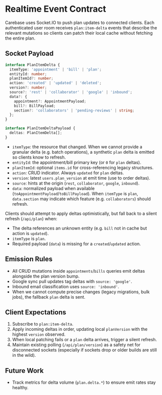 # Realtime Event Contract

Carebase uses Socket.IO to push plan updates to connected clients. Each authenticated user room receives `plan:item-delta` events that describe the relevant mutations so clients can patch their local cache without fetching the entire plan.

## Socket Payload

```ts
interface PlanItemDelta {
  itemType: 'appointment' | 'bill' | 'plan';
  entityId: number;
  planItemId?: number;
  action: 'created' | 'updated' | 'deleted';
  version?: number;
  source?: 'rest' | 'collaborator' | 'google' | 'inbound';
  data?: {
    appointment?: AppointmentPayload;
    bill?: BillPayload;
    section?: 'collaborators' | 'pending-reviews' | string;
  };
}

interface PlanItemDeltaPayload {
  deltas: PlanItemDelta[];
}
```

- `itemType`: the resource that changed. When we cannot provide a granular delta (e.g. batch operations), a synthetic `plan` delta is emitted so clients know to refresh.
- `entityId`: the appointment/bill primary key (or `0` for `plan` deltas).
- `planItemId`: optional `items.id` for cross-referencing legacy structures.
- `action`: CRUD indicator. Always `updated` for `plan` deltas.
- `version`: latest `users.plan_version` at emit time (use to order deltas).
- `source`: hints at the origin (`rest`, `collaborator`, `google`, `inbound`).
- `data`: normalized payload when available (`toAppointmentPayload`/`toBillPayload`). When `itemType` is `plan`, `data.section` may indicate which feature (e.g. `collaborators`) should refresh.

Clients should attempt to apply deltas optimistically, but fall back to a silent refresh (`/api/plan`) when:

- The delta references an unknown entity (e.g. `bill` not in cache but action is `updated`).
- `itemType` is `plan`.
- Required payload (`data`) is missing for a `created`/`updated` action.

## Emission Rules

- All CRUD mutations inside `appointments`/`bills` queries emit deltas alongside the plan version bump.
- Google sync pull updates tag deltas with `source: 'google'`.
- Inbound email classification uses `source: 'inbound'`.
- When we cannot compute precise changes (legacy migrations, bulk jobs), the fallback `plan` delta is sent.

## Client Expectations

1. Subscribe to `plan:item-delta`.
2. Apply incoming deltas in order, updating local `planVersion` with the highest `version` observed.
3. When local patching fails or a `plan` delta arrives, trigger a silent refresh.
4. Maintain existing polling (`/api/plan/version`) as a safety net for disconnected sockets (especially if sockets drop or older builds are still in the wild).

## Future Work

- Track metrics for delta volume (`plan.delta.*`) to ensure emit rates stay healthy.
